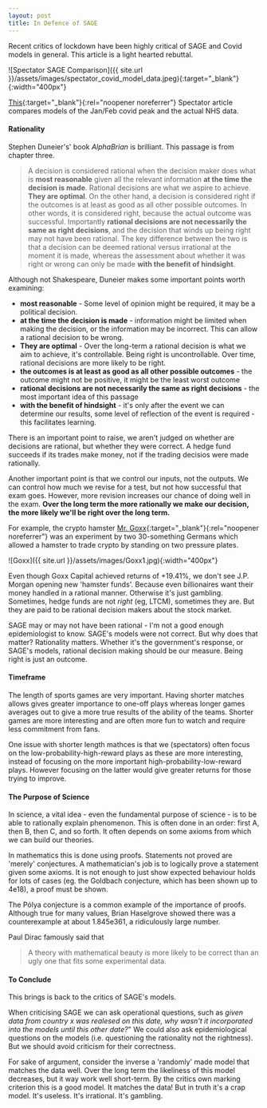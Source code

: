 ```yaml
---
layout: post
title: In Defence of SAGE
---
```

Recent critics of lockdown have been highly critical of SAGE and Covid models in general. This article is a light hearted rebuttal.

![Spectator SAGE Comparison]({{ site.url }}/assets/images/spectator_covid_model_data.jpeg){:target="_blank"}{:width="400px"}

[This](https://www.spectator.co.uk/article/how-did-sage-scenarios-compare-to-reality-an-update){:target="_blank"}{:rel="noopener noreferrer"} Spectator article compares models  of the Jan/Feb covid peak and the actual NHS data.

#### Rationality

Stephen Duneier's' book *AlphaBrian* is brilliant. This passage is from chapter three.

>A decision is considered rational when the decision maker does what is **most reasonable** given all the relevant information **at the time the decision is made**. Rational decisions are what we aspire to achieve. **They are optimal**. On the other hand, a decision is considered right if the outcomes is at least as good as all other possible outcomes. In other words, it  is considered right, because the actual outcome was successful. Importantly **rational decisions are not necessarily the same as right decisions**, and the decision that winds up being right may not have been rational. The key difference between the two is that a decision can be deemed rational versus irrational at the moment it is made, whereas the assessment about whether it was right or wrong can only be made **with the benefit of hindsight**.

Although not Shakespeare, Duneier makes some important points worth examining:

- **most reasonable** - Some level of opinion might be required, it may be a political decision.
- **at the time the decision is made** - information might be limited when making the decision, or the information may be incorrect. This can allow a rational decision to be wrong.
- **They are optimal** - Over the long-term a rational decision is what we aim to achieve, it's controllable. Being right is uncontrollable. Over time, rational decisions are more likely to be right.
- **the outcomes is at least as good as all other possible outcomes** - the outcome might not be positive, it might be the least worst outcome
- **rational decisions are not necessarily the same as right decisions** - the most important idea of this passage
- **with the benefit of hindsight** - it's only after the event we can determine our results, some level of reflection of the event is required - this facilitates learning.

There is an important point to raise, we aren't judged on whether are decisions are rational, but whether they were correct. A hedge fund succeeds if its trades make money, not if the trading decisios were made rationally.

Another important point is that we control our inputs, not the outputs. We can control how much we revise for a test, but not how successful that exam goes. However, more revision increases our chance of doing well in the exam. **Over the long term the more rationally we make our decision, the more likely we'll be right over the long term.**

For example, the crypto hamster [Mr. Goxx](https://www.bbc.co.uk/news/technology-58707641){:target="_blank"}{:rel="noopener noreferrer"} was an experiment by two 30-something Germans which allowed a hamster to trade crypto by standing on two pressure plates.

![Goxx]({{ site.url }}/assets/images/Goxx1.jpg){:width="400px"}

Even though Goxx Capital achieved returns of +19.41%, we don't see J.P. Morgan opening new 'hamster funds'. Because even billionaires want their money handled in a rational manner. Otherwise it's just gambling. Sometimes, hedge funds are not *right* (eg, LTCM), sometimes they are. But they are paid to be rational decision makers about the stock market.

SAGE may or may not have been rational - I'm not a good enough epidemiologist to know. SAGE's models were not correct. But why does that matter? Rationality matters. Whether it's the government's response, or SAGE's models, rational decision making should be our measure. Being right is just an outcome.

#### Timeframe

The length of sports games are very important. Having shorter matches allows gives greater importance to one-off plays whereas longer games averages out to give a more true results of the ability of the teams. Shorter games are more interesting and are often more fun to watch and require less commitment from fans.

One issue with shorter length mathces is that we (spectators) often focus on the low-probability-high-reward plays as these are more interesting, instead of focusing on the more important high-probability-low-reward plays. However focusing on the latter would give greater returns for those trying to improve.

#### The Purpose of Science

In science, a vital idea - even the fundamental purpose of science - is to be able to rationally explain phenomenon. This is often done in an order: first A, then B, then C, and so forth. It often depends on some axioms from which we can build our theories.

In mathematics this is done using proofs. Statements not proved are 'merely' conjectures. A mathematician's job is to logically prove a statement given some axioms. It is not enough to just show expected behaviour holds for lots of cases (eg. the Goldbach conjecture, which has been shown up to 4e18), a proof must be shown.

The Pólya conjecture is a common example of the importance of proofs. Although true for many values, Brian Haselgrove showed there was a counterexample at about 1.845e361, a ridiculously large number.

Paul Dirac famously said that

> A theory with mathematical beauty is more likely to be correct than an ugly one that fits some experimental data.

#### To Conclude

This brings is back to the critics of SAGE's models.

When criticising SAGE we can ask operational questions, such as *given data from country x was realesed on this date, why wasn't it incorporated into the models until this other date?*" We could also ask epidemiological questions on the models (i.e. questioning the rationality not the rightness). But we should avoid criticism for their correctness.

For sake of argument, consider the inverse a 'randomly' made model that matches the data well. Over the long term the likeliness of this model decreases, but it way work well short-term. By the critics own marking criterion this is a good model. It matches the data! But in truth it's a crap model. It's useless. It's irrational. It's gambling.
